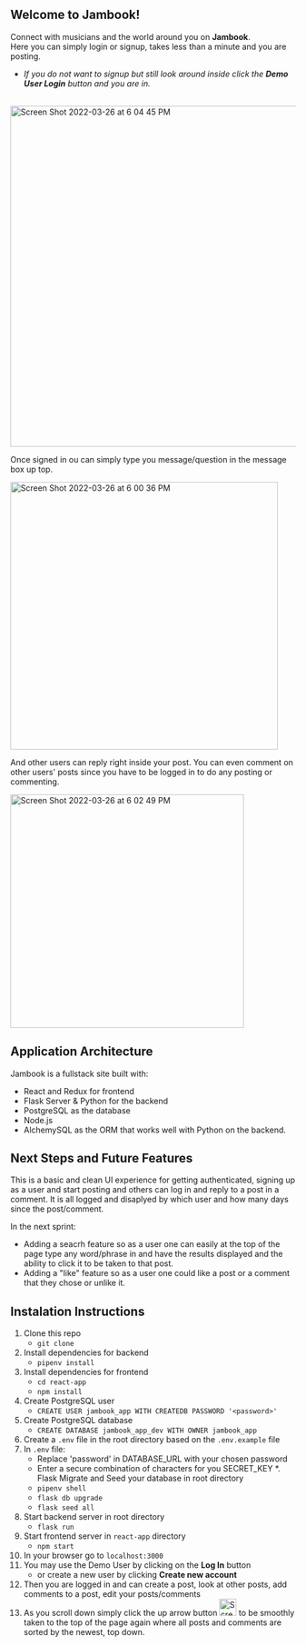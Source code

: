 ## Welcome to Jambook!<br />
Connect with musicians and the world around you on **Jambook**.<br />
Here you can simply login or signup, takes less than a minute and you are posting.

* *If you do not want to signup but still look around inside click the **Demo User Login** button and you are in.*
<br />


<img width="600" alt="Screen Shot 2022-03-26 at 6 04 45 PM" src="https://user-images.githubusercontent.com/2349101/160262271-e6769095-4eb5-4820-b2b4-709c34659044.png">

Once signed in ou can simply type you message/question in the message box up top.<br />

<img width="471" alt="Screen Shot 2022-03-26 at 6 00 36 PM" src="https://user-images.githubusercontent.com/2349101/160262172-4194235a-21ed-4f4c-9acc-bb6f04509f9d.png">





And other users can reply right inside your post. You can even comment on other users' posts since you have to be logged in to do any posting or commenting.<br />


<img width="411" alt="Screen Shot 2022-03-26 at 6 02 49 PM" src="https://user-images.githubusercontent.com/2349101/160262227-eff56234-18a1-4267-ab16-841e8b937e0f.png">


## Application Architecture
Jambook is a fullstack site built with:
* React and Redux for frontend 
* Flask Server & Python for the backend 
* PostgreSQL as the database
* Node.js
* AlchemySQL as the ORM that works well with Python on the backend.



## Next Steps and Future Features
This is a basic and clean UI experience for getting authenticated, signing up as a user and start posting and others can log in and reply to a post in a comment. It is all logged and disaplyed by which user and how many days since the post/comment.

In the next sprint:
* Adding a seacrh feature so as a user one can easily at the top of the page type any word/phrase in and have the results displayed and the ability to click it to be taken to that post.
* Adding a "like" feature so as a user one could like a post or a comment that they chose or unlike it.

## Instalation Instructions
1. Clone this repo
    * `git clone`
2. Install dependencies for backend
    * `pipenv install`
3. Install dependencies for frontend
    * `cd react-app`
    * `npm install`
4. Create PostgreSQL user
    * `CREATE USER jambook_app WITH CREATEDB PASSWORD '<password>'`
5. Create PostgreSQL database
    * `CREATE DATABASE jambook_app_dev WITH OWNER jambook_app`
6. Create a `.env` file in the root directory based on the `.env.example` file
7. In `.env` file:
    * Replace 'password' in DATABASE_URL with your chosen password
    * Enter a secure combination of characters for you SECRET_KEY
*. Flask Migrate and Seed your database in root directory
    * `pipenv shell`
    * `flask db upgrade`
    * `flask seed all`
9. Start backend server in root directory
    * `flask run`
10. Start frontend server in `react-app` directory
    * `npm start`
11. In your browser go to `localhost:3000`
12. You may use the Demo User by clicking on the **Log In** button
    * or create a new user by clicking **Create new account**  
13. Then you are logged in and can create a post, look at other posts, add comments to a post, edit your posts/comments 
14. As you scroll down simply click the up arrow button <img width="30" alt="Screen Shot 2022-03-28 at 6 25 01 AM" src="https://user-images.githubusercontent.com/2349101/160407601-02458cf7-0e1f-4541-9fa5-935c1a52c1e2.png"> to be smoothly taken to the top of the page again where all posts and comments are sorted by the newest, top down.
